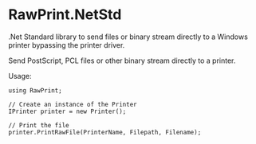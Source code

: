 RawPrint.NetStd
===============

.Net Standard library to send files or binary stream directly to a Windows printer bypassing the printer driver.

Send PostScript, PCL files or other binary stream directly to a printer.

Usage:

    using RawPrint;

    // Create an instance of the Printer
    IPrinter printer = new Printer();

    // Print the file
    printer.PrintRawFile(PrinterName, Filepath, Filename);